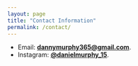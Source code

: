 ```yaml
---
layout: page
title: "Contact Information"
permalink: /contact/
---
```


* Email: **[dannymurphy365@gmail.com](mailto:dannymurphy365@gmail.com)**.
* Instagram: **[@danielmurphy_15](https://www.instagram.com/danielmurphy_15/)**.
